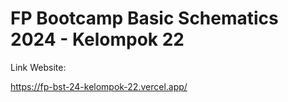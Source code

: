 # FP Bootcamp Basic Schematics 2024 - Kelompok 22

Link Website: 

https://fp-bst-24-kelompok-22.vercel.app/
